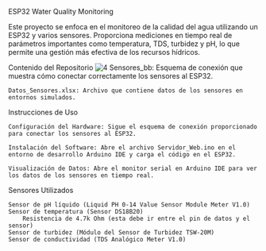 ESP32 Water Quality Monitoring

Este proyecto se enfoca en el monitoreo de la calidad del agua utilizando un ESP32 y varios sensores. Proporciona mediciones en tiempo real de parámetros importantes como temperatura, TDS, turbidez y pH, lo que permite una gestión más efectiva de los recursos hídricos.

Contenido del Repositorio
    ![4 Sensores_bb](https://github.com/UzielCruzG/ESP32-Water-Quality-Monitoring/assets/83683151/c6e76795-68d9-43ff-930c-0313dc8167ec): 
    Esquema de conexión que muestra cómo conectar correctamente los sensores al ESP32.


    Datos_Sensores.xlsx: Archivo que contiene datos de los sensores en entornos simulados.

Instrucciones de Uso

    Configuración del Hardware: Sigue el esquema de conexión proporcionado para conectar los sensores al ESP32.

    Instalación del Software: Abre el archivo Servidor_Web.ino en el entorno de desarrollo Arduino IDE y carga el código en el ESP32.

    Visualización de Datos: Abre el monitor serial en Arduino IDE para ver los datos de los sensores en tiempo real.

Sensores Utilizados

    Sensor de pH líquido (Liquid PH 0-14 Value Sensor Module Meter V1.0)
    Sensor de temperatura (Sensor DS18B20)
        Resistencia de 4.7k Ohm (esta debe ir entre el pin de datos y el sensor)
    Sensor de turbidez (Módulo del Sensor de Turbidez TSW-20M)
    Sensor de conductividad (TDS Analógico Meter V1.0)
